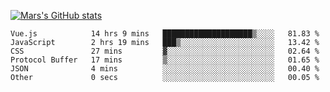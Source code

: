 [![Mars's GitHub stats](https://github-readme-stats.vercel.app/api?username=unbrain)](https://github.com/unbrain/github-readme-stats)

<!--START_SECTION:waka-->

```text
Vue.js            14 hrs 9 mins   ████████████████████▒░░░░   81.83 %
JavaScript        2 hrs 19 mins   ███▒░░░░░░░░░░░░░░░░░░░░░   13.42 %
CSS               27 mins         ▓░░░░░░░░░░░░░░░░░░░░░░░░   02.64 %
Protocol Buffer   17 mins         ▒░░░░░░░░░░░░░░░░░░░░░░░░   01.65 %
JSON              4 mins          ░░░░░░░░░░░░░░░░░░░░░░░░░   00.40 %
Other             0 secs          ░░░░░░░░░░░░░░░░░░░░░░░░░   00.05 %
```

<!--END_SECTION:waka-->
